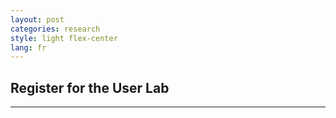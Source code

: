 ```yaml
---
layout: post
categories: research
style: light flex-center
lang: fr
---
```


## Register for the User Lab
___